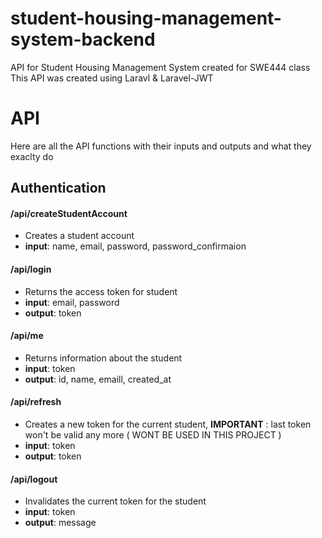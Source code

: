 # student-housing-management-system-backend
API for Student Housing Management System created for SWE444 class
This API was created using Laravl & Laravel-JWT



# API 
Here are all the API functions with their inputs and outputs and what they exaclty do

## Authentication 

#### /api/createStudentAccount
- Creates a student account  
- **input**: name, email, password, password_confirmaion

#### /api/login
- Returns the access token for student
- **input**: email, password
- **output**: token

#### /api/me
- Returns information about the student   
- **input**: token  
- **output**: id, name, emaill, created_at  

#### /api/refresh
- Creates a new token for the current student, **IMPORTANT** : last token won't be valid any more ( WONT BE USED IN THIS PROJECT )   
- **input**: token  
- **output**: token

#### /api/logout
- Invalidates the current token for the student   
- **input**: token  
- **output**: message
